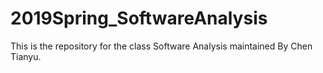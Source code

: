 # 2019Spring_SoftwareAnalysis  

This is the repository for the class Software Analysis maintained By Chen Tianyu. 

